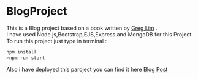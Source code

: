 # BlogProject
This is  a Blog project based on a book written by [Greg Lim](https://github.com/greglim81) . <br> 
I have used Node.js,Bootstrap,EJS,Express and MongoDB for this Project <br>
To run this project just type in terminal :
```javascript
npm install
>npm run start
```
Also i have deployed this paroject you can find it here 
[Blog Post](https://blogproject2.onrender.com)
